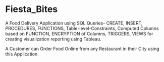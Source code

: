 # Fiesta_Bites
A Food Delivery Application using SQL Queries- CREATE, INSERT, PROCEDURES, FUNCTIONS, Table-level-Constraints, Computed Columns based on FUNCTION, ENCRYPTION of Columns, TRIGGERS,
VIEWS for creating visualization reporting using Tableau.

A Customer can Order Food Online from any Restaurant in their City using this Application.
